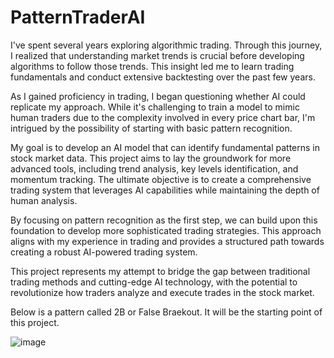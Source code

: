 # PatternTraderAI
I've spent several years exploring algorithmic trading. Through this journey, I realized that understanding market trends is crucial before developing algorithms to follow those trends. This insight led me to learn trading fundamentals and conduct extensive backtesting over the past few years.

As I gained proficiency in trading, I began questioning whether AI could replicate my approach. While it's challenging to train a model to mimic human traders due to the complexity involved in every price chart bar, I'm intrigued by the possibility of starting with basic pattern recognition.

My goal is to develop an AI model that can identify fundamental patterns in stock market data. This project aims to lay the groundwork for more advanced tools, including trend analysis, key levels identification, and momentum tracking. The ultimate objective is to create a comprehensive trading system that leverages AI capabilities while maintaining the depth of human analysis.

By focusing on pattern recognition as the first step, we can build upon this foundation to develop more sophisticated trading strategies. This approach aligns with my experience in trading and provides a structured path towards creating a robust AI-powered trading system.

This project represents my attempt to bridge the gap between traditional trading methods and cutting-edge AI technology, with the potential to revolutionize how traders analyze and execute trades in the stock market.

Below is a pattern called 2B or False Braekout. It will be the starting point of this project.

![image](https://github.com/user-attachments/assets/3e907bd7-8901-4bb9-8e12-9b241612efca)
